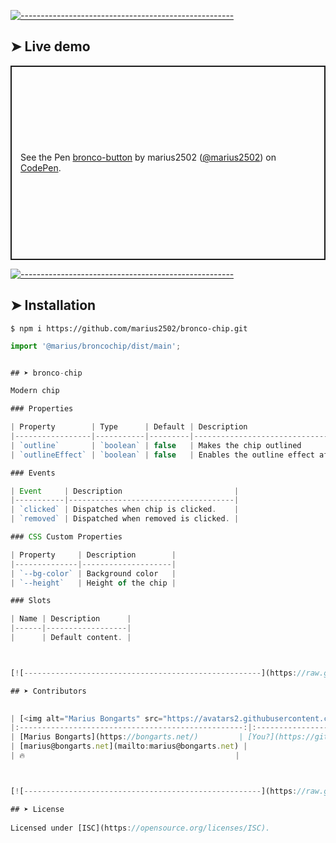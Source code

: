 
[![-----------------------------------------------------](https://raw.githubusercontent.com/andreasbm/readme/master/assets/lines/colored.png)](#live-demo)

## ➤ Live demo

<p class="codepen" data-height="311" data-theme-id="0" data-default-tab="html,result" data-user="marius2502" data-slug-hash="MMzboL" style="height: 311px; box-sizing: border-box; display: flex; align-items: center; justify-content: center; border: 2px solid; margin: 1em 0; padding: 1em;" data-pen-title="bronco-button">
  <span>See the Pen <a target="_blank" href="https://codepen.io/marius2502/pen/MMzboL/">
  bronco-button</a> by marius2502 (<a target="_blank" href="https://codepen.io/marius2502">@marius2502</a>)
  on <a target="_blank" href="https://codepen.io">CodePen</a>.</span>
</p>


[![-----------------------------------------------------](https://raw.githubusercontent.com/andreasbm/readme/master/assets/lines/colored.png)](#installation)

## ➤ Installation

```
$ npm i https://github.com/marius2502/bronco-chip.git
```

```javascript
import '@marius/broncochip/dist/main';


## ➤ bronco-chip

Modern chip

### Properties

| Property        | Type      | Default | Description                               |
|-----------------|-----------|---------|-------------------------------------------|
| `outline`       | `boolean` | false   | Makes the chip outlined                   |
| `outlineEffect` | `boolean` | false   | Enables the outline effect after clicking |

### Events

| Event     | Description                         |
|-----------|-------------------------------------|
| `clicked` | Dispatches when chip is clicked.    |
| `removed` | Dispatched when removed is clicked. |

### CSS Custom Properties

| Property     | Description        |
|--------------|--------------------|
| `--bg-color` | Background color   |
| `--height`   | Height of the chip |

### Slots

| Name | Description      |
|------|------------------|
|      | Default content. |



[![-----------------------------------------------------](https://raw.githubusercontent.com/andreasbm/readme/master/assets/lines/colored.png)](#contributors)

## ➤ Contributors
	

| [<img alt="Marius Bongarts" src="https://avatars2.githubusercontent.com/u/38838885?s=460&v=4" width="100">](https://bongarts.net/) | [<img alt="You?" src="https://joeschmoe.io/api/v1/random" width="100">](https://github.com/andreasbm/readme/blob/master/CONTRIBUTING.md) |
|:--------------------------------------------------:|:--------------------------------------------------:|
| [Marius Bongarts](https://bongarts.net/)         | [You?](https://github.com/andreasbm/readme/blob/master/CONTRIBUTING.md) |
| [marius@bongarts.net](mailto:marius@bongarts.net) |                                                  |
| 🔥                                               |                                                  |



[![-----------------------------------------------------](https://raw.githubusercontent.com/andreasbm/readme/master/assets/lines/colored.png)](#license)

## ➤ License
	
Licensed under [ISC](https://opensource.org/licenses/ISC).
